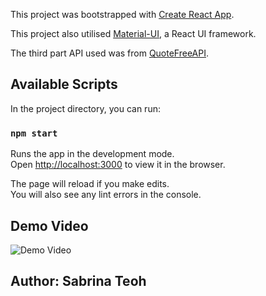 This project was bootstrapped with [Create React App](https://github.com/facebook/create-react-app).

This project also utilised [Material-UI](https://material-ui.com/), a React UI framework.

The third part API used was from [QuoteFreeAPI](https://type.fit/api/quotes).

## Available Scripts

In the project directory, you can run:

### `npm start`

Runs the app in the development mode.<br />
Open [http://localhost:3000](http://localhost:3000) to view it in the browser.

The page will reload if you make edits.<br />
You will also see any lint errors in the console.

## Demo Video

![Demo Video](websiteDemo.gif)

## Author: Sabrina Teoh
